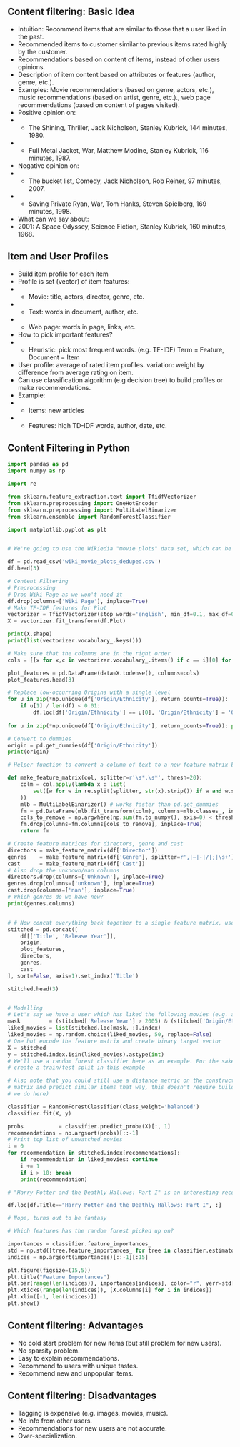 ## Content filtering: Basic Idea
- Intuition: Recommend items that are similar to those that a user liked in the past.
- Recommended items to customer similar to previous items rated highly by the customer.
- Recommendations based on content of items, instead of other users opinions.
- Description of item content based on attributes or features (author, genre, etc.).
- Examples: Movie recommendations (based on genre, actors, etc.), music recommendations (based 
  on artist, genre, etc.)., web page recommendations (based on content of pages visited).
- Positive opinion on:
- - The Shining, Thriller, Jack Nicholson, Stanley Kubrick, 144 minutes, 1980.
- - Full Metal Jacket, War, Matthew Modine, Stanley Kubrick, 116 minutes, 1987.
- Negative opinion on:
- - The bucket list, Comedy, Jack Nicholson, Rob Reiner, 97 minutes, 2007.
- - Saving Private Ryan, War, Tom Hanks, Steven Spielberg, 169 minutes, 1998.
- What can we say about:
- 2001: A Space Odyssey, Science Fiction, Stanley Kubrick, 160 minutes, 1968.

## Item and User Profiles
- Build item profile for each item
- Profile is set (vector) of item features:
- - Movie: title, actors, director, genre, etc.
- - Text: words in document, author, etc.
- - Web page: words in page, links, etc.
- How to pick important features?
- - Heuristic: pick most frequent words. (e.g. TF-IDF) Term = Feature, Document = Item
- User profile: average of rated item profiles. variation: weight by difference from average 
  rating on item.
- Can use classification algorithm (e.g decision tree) to build profiles or make recommendations.
- Example: 
- - Items: new articles
- - Features: high TD-IDF words, author, date, etc.

## Content Filtering in Python

```python
import pandas as pd
import numpy as np

import re

from sklearn.feature_extraction.text import TfidfVectorizer
from sklearn.preprocessing import OneHotEncoder
from sklearn.preprocessing import MultiLabelBinarizer
from sklearn.ensemble import RandomForestClassifier

import matplotlib.pyplot as plt


# We're going to use the Wikiedia "movie plots" data set, which can be downloaded from https://www.kaggle.com/jrobischon/wikipedia-movie-plots/data

df = pd.read_csv('wiki_movie_plots_deduped.csv')
df.head(3)

# Content Filtering
# Preprocessing
# Drop Wiki Page as we won't need it
df.drop(columns=['Wiki Page'], inplace=True)
# Make TF-IDF features for Plot
vectorizer = TfidfVectorizer(stop_words='english', min_df=0.1, max_df=0.9)
X = vectorizer.fit_transform(df.Plot)

print(X.shape)
print(list(vectorizer.vocabulary_.keys()))

# Make sure that the columns are in the right order
cols = [[x for x,c in vectorizer.vocabulary_.items() if c == i][0] for i in range(X.shape[1])]

plot_features = pd.DataFrame(data=X.todense(), columns=cols)
plot_features.head(3)

# Replace low-occurring Origins with a single level
for u in zip(*np.unique(df['Origin/Ethnicity'], return_counts=True)):
    if u[1] / len(df) < 0.01:
        df.loc[df['Origin/Ethnicity'] == u[0], 'Origin/Ethnicity'] = 'OTHER'
        
for u in zip(*np.unique(df['Origin/Ethnicity'], return_counts=True)): print(u)

# Convert to dummies
origin = pd.get_dummies(df['Origin/Ethnicity'])
print(origin)

# Helper function to convert a column of text to a new feature matrix based on slitting the text up into words and creating dummy variables. Columns with only a couple of occurrences are dropped

def make_feature_matrix(col, splitter=r'\s*,\s*', thresh=20):
    colm = col.apply(lambda x : list(
        set([w for w in re.split(splitter, str(x).strip()) if w and w.strip()])
    ))
    mlb = MultiLabelBinarizer() # works faster than pd.get_dummies
    fm = pd.DataFrame(mlb.fit_transform(colm), columns=mlb.classes_, index=df.index)
    cols_to_remove = np.argwhere(np.sum(fm.to_numpy(), axis=0) < thresh)[:, 0]
    fm.drop(columns=fm.columns[cols_to_remove], inplace=True)
    return fm

# Create feature matrices for directors, genre and cast
directors = make_feature_matrix(df['Director'])
genres    = make_feature_matrix(df['Genre'], splitter=r',|—|-|/|;|\s+') # use a liberal split here
cast      = make_feature_matrix(df['Cast'])
# Also drop the unknown/nan columns
directors.drop(columns=['Unknown'], inplace=True)
genres.drop(columns=['unknown'], inplace=True)
cast.drop(columns=['nan'], inplace=True)
# Which genres do we have now?
print(genres.columns)


# # Now concat everything back together to a single feature matrix, use the titles as index
stitched = pd.concat([
    df[['Title', 'Release Year']], 
    origin,
    plot_features, 
    directors,
    genres, 
    cast
], sort=False, axis=1).set_index('Title')

stitched.head(3)


# Modelling
# Let's say we have a user which has liked the following movies (e.g. a random bunch of recent action movies)
mask         = (stitched['Release Year'] > 2005) & (stitched['Origin/Ethnicity'] == 'American') & (stitched['action'] > 0)
liked_movies = list(stitched.loc[mask, :].index)
liked_movies = np.random.choice(liked_movies, 50, replace=False)
# One hot encode the feature matrix and create binary target vector
X = stitched
y = stitched.index.isin(liked_movies).astype(int)
# We'll use a random forest classifier here as an example. For the sake of brevity, we don't 
# create a train/test split in this example

# Also note that you could still use a distance metric on the constructed (normalized) feature 
# matrix and predict similar items that way, this doesn't require building a model per user (as 
# we do here)

classifier = RandomForestClassifier(class_weight='balanced')
classifier.fit(X, y)

probs           = classifier.predict_proba(X)[:, 1]
recommendations = np.argsort(probs)[::-1]
# Print top list of unwatched movies
i = 0
for recommendation in stitched.index[recommendations]:
    if recommendation in liked_movies: continue
    i += 1
    if i > 10: break
    print(recommendation)

# "Harry Potter and the Deathly Hallows: Part I" is an interesting recommendation... wasn't it in the selected genres already?

df.loc[df.Title=="Harry Potter and the Deathly Hallows: Part I", :]

# Nope, turns out to be fantasy

# Which features has the random forest picked up on?

importances = classifier.feature_importances_
std = np.std([tree.feature_importances_ for tree in classifier.estimators_], axis=0)
indices = np.argsort(importances)[::-1][:15]

plt.figure(figsize=(15,5))
plt.title("Feature Importances")
plt.bar(range(len(indices)), importances[indices], color="r", yerr=std[indices], align="center")
plt.xticks(range(len(indices)), [X.columns[i] for i in indices])
plt.xlim([-1, len(indices)])
plt.show()


```

## Content filtering: Advantages
- No cold start problem for new items (but still problem for new users).
- No sparsity problem.
- Easy to explain recommendations.
- Recommend to users with unique tastes.
- Recommend new and unpopular items.

## Content filtering: Disadvantages
- Tagging is expensive (e.g. images, movies, music).
- No info from other users.
- Recommendations for new users are not accurate.
- Over-specialization.
